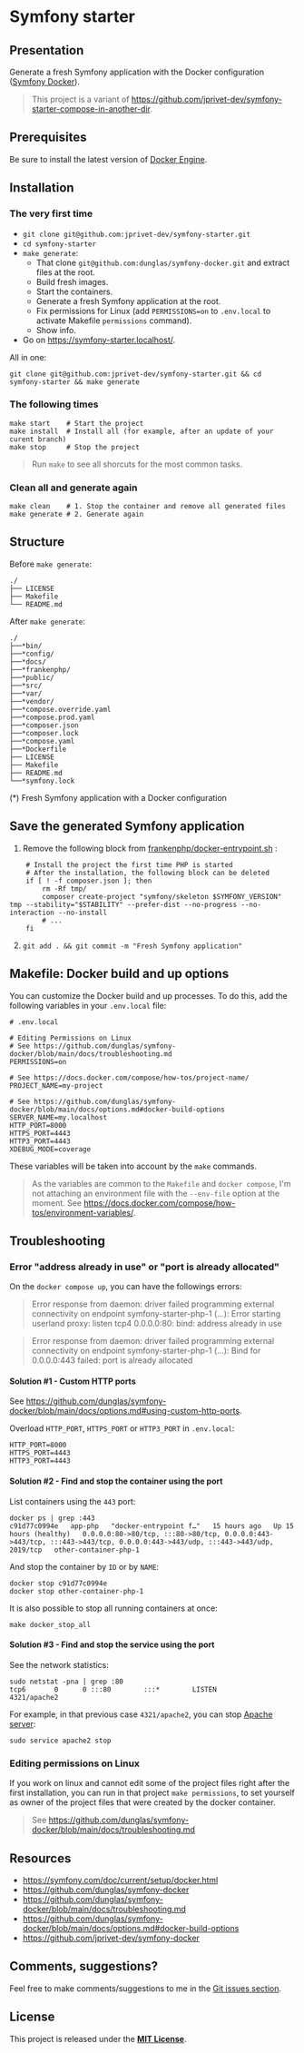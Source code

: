 # Symfony starter

## Presentation

Generate a fresh Symfony application with the Docker configuration ([Symfony Docker](https://github.com/dunglas/symfony-docker)).

> This project is a variant of https://github.com/jprivet-dev/symfony-starter-compose-in-another-dir.

## Prerequisites

Be sure to install the latest version of [Docker Engine](https://docs.docker.com/engine/install/).

## Installation

### The very first time
 
- `git clone git@github.com:jprivet-dev/symfony-starter.git`
- `cd symfony-starter`
- `make generate`:
  - That clone `git@github.com:dunglas/symfony-docker.git` and extract files at the root.
  - Build fresh images.
  - Start the containers.
  - Generate a fresh Symfony application at the root.
  - Fix permissions for Linux (add `PERMISSIONS=on` to `.env.local` to activate Makefile `permissions` command).
  - Show info.
- Go on https://symfony-starter.localhost/.

All in one:

```shell
git clone git@github.com:jprivet-dev/symfony-starter.git && cd symfony-starter && make generate
```

### The following times

```shell
make start    # Start the project
make install  # Install all (for example, after an update of your curent branch)
make stop     # Stop the project
```

> Run `make` to see all shorcuts for the most common tasks.

### Clean all and generate again

```shell
make clean    # 1. Stop the container and remove all generated files
make generate # 2. Generate again
```

## Structure

Before `make generate`:

```
./
├── LICENSE
├── Makefile
└── README.md
```

After `make generate`:

```
./
├──*bin/
├──*config/
├──*docs/
├──*frankenphp/
├──*public/
├──*src/
├──*var/
├──*vendor/
├──*compose.override.yaml
├──*compose.prod.yaml
├──*composer.json
├──*composer.lock
├──*compose.yaml
├──*Dockerfile
├── LICENSE
├── Makefile
├── README.md
└──*symfony.lock 
```

(*) Fresh Symfony application with a Docker configuration

## Save the generated Symfony application

1. Remove the following block from [frankenphp/docker-entrypoint.sh](app/frankenphp/docker-entrypoint.sh) :
```shell
	# Install the project the first time PHP is started
	# After the installation, the following block can be deleted
	if [ ! -f composer.json ]; then
		rm -Rf tmp/
		composer create-project "symfony/skeleton $SYMFONY_VERSION" tmp --stability="$STABILITY" --prefer-dist --no-progress --no-interaction --no-install
		# ...
	fi
```
2. `git add . && git commit -m "Fresh Symfony application"`

## Makefile: Docker build and up options

You can customize the Docker build and up processes. To do this, add the following variables in your `.env.local` file:

```dotenv
# .env.local

# Editing Permissions on Linux
# See https://github.com/dunglas/symfony-docker/blob/main/docs/troubleshooting.md
PERMISSIONS=on

# See https://docs.docker.com/compose/how-tos/project-name/
PROJECT_NAME=my-project

# See https://github.com/dunglas/symfony-docker/blob/main/docs/options.md#docker-build-options
SERVER_NAME=my.localhost
HTTP_PORT=8000
HTTPS_PORT=4443
HTTP3_PORT=4443
XDEBUG_MODE=coverage
```

These variables will be taken into account by the `make` commands.

> As the variables are common to the `Makefile` and `docker compose`, I'm not attaching an environment file with the `--env-file` option at the moment. See https://docs.docker.com/compose/how-tos/environment-variables/.

## Troubleshooting

### Error "address already in use" or "port is already allocated"

On the `docker compose up`, you can have the followings errors:

> Error response from daemon: driver failed programming external connectivity on endpoint symfony-starter-php-1 (...): Error starting userland proxy: listen tcp4 0.0.0.0:80: bind: address already in use

> Error response from daemon: driver failed programming external connectivity on endpoint symfony-starter-php-1 (...): Bind for 0.0.0.0:443 failed: port is already allocated

#### Solution #1 - Custom HTTP ports

See https://github.com/dunglas/symfony-docker/blob/main/docs/options.md#using-custom-http-ports.

Overload `HTTP_PORT`, `HTTPS_PORT` or `HTTP3_PORT` in `.env.local`:

```dotenv
HTTP_PORT=8000
HTTPS_PORT=4443
HTTP3_PORT=4443
```

#### Solution #2 - Find and stop the container using the port

List containers using the `443` port:

```shell
docker ps | grep :443
c91d77c0994e   app-php   "docker-entrypoint f…"   15 hours ago   Up 15 hours (healthy)   0.0.0.0:80->80/tcp, :::80->80/tcp, 0.0.0.0:443->443/tcp, :::443->443/tcp, 0.0.0.0:443->443/udp, :::443->443/udp, 2019/tcp   other-container-php-1
```

And stop the container by `ID` or by `NAME`:

```shell
docker stop c91d77c0994e
docker stop other-container-php-1
```

It is also possible to stop all running containers at once:

```shell
make docker_stop_all
```

#### Solution #3 - Find and stop the service using the port

See the network statistics:

```shell
sudo netstat -pna | grep :80
tcp6       0      0 :::80        :::*        LISTEN        4321/apache2
```

For example, in that previous case `4321/apache2`, you can stop [Apache server](https://httpd.apache.org/):

```shell
sudo service apache2 stop
````

### Editing permissions on Linux

If you work on linux and cannot edit some of the project files right after the first installation, you can run in that project `make permissions`, to set yourself as owner of the project files that were created by the docker container.

> See https://github.com/dunglas/symfony-docker/blob/main/docs/troubleshooting.md

## Resources

- https://symfony.com/doc/current/setup/docker.html
- https://github.com/dunglas/symfony-docker
- https://github.com/dunglas/symfony-docker/blob/main/docs/troubleshooting.md
- https://github.com/dunglas/symfony-docker/blob/main/docs/options.md#docker-build-options
- https://github.com/jprivet-dev/symfony-docker

## Comments, suggestions?

Feel free to make comments/suggestions to me in the [Git issues section](https://github.com/jprivet-dev/symfony-starter/issues).

## License

This project is released under the [**MIT License**](https://github.com/jprivet-dev/symfony-starter/blob/main/LICENSE).
